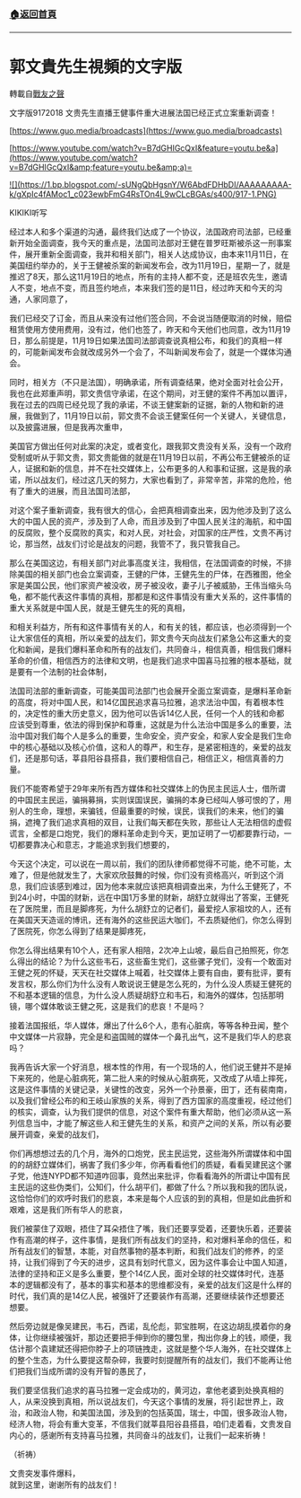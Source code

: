 ###  [:house:返回首頁](https://github.com/ourhimalayas/txt)
---
# 郭文貴先生視頻的文字版
轉載自[戰友之聲](http://littleantvoice.blogspot.com)

文字版9172018 文贵先生直播王健事件重大进展法国已经正式立案重新调查！

[https://www.guo.media/broadcasts](https://www.guo.media/broadcasts)


[https://www.youtube.com/watch?v=B7dGHIGcQxI&feature=youtu.be&a](https://www.youtube.com/watch?v=B7dGHIGcQxI&amp;feature=youtu.be&amp;a)=

[!\[\](https://1.bp.blogspot.com/-sUNgQbHgsnY/W6AbdFDHbDI/AAAAAAAAA-k/gXpIc4fAMoc1_c023ewbFmG4RsTOn4L9wCLcBGAs/s400/917-1.PNG)](https://1.bp.blogspot.com/-sUNgQbHgsnY/W6AbdFDHbDI/AAAAAAAAA-k/gXpIc4fAMoc1_c023ewbFmG4RsTOn4L9wCLcBGAs/s1600/917-1.PNG)

KIKIKI听写





经过本人和多个渠道的沟通，最终我们达成了一个协议，法国政府司法部，已经重新开始全面调查，我今天的重点是，法国司法部对王健在普罗旺斯被杀这一刑事案件，展开重新全面调查，我并和相关部门，相关人达成协议，由本来11月11日，在美国纽约举办的，关于王健被杀案的新闻发布会，改为11月19日，星期一了，就是推迟了8天，那么这11月19日的地点，所有的主持人都不变，还是班农先生，邀请人不变，地点不变，而且签约地点，本来我们签的是11日，经过昨天和今天的沟通，人家同意了，


我们已经交了订金，而且从来没有过他们签合同，不会说当随便取消的时候，赔偿租赁使用方使用费用，没有过，他们也签了，昨天和今天他们也同意，改为11月19日，那么前提是，11月19日如果法国司法部调查说真相公布，和我们的真相一样的，可能新闻发布会就改成另外一个会了，不叫新闻发布会了，就是一个媒体沟通会。


同时，相关方（不只是法国），明确承诺，所有调查结果，绝对全面对社会公开，我也在此郑重声明，郭文贵信守承诺，在这个期间，对王健的案件不再加以置评，我在过去的四周已经兑现了我的承诺，不谈王健案新的证据，新的人物和新的进展，我做到了，11月19日以前，郭文贵不会谈王健案任何一个关键人，关键信息，以及披露进展，但是我再次重申，


美国官方做出任何对此案的决定，或者变化，跟我郭文贵没有关系，没有一个政府受制或听从于郭文贵，郭文贵能做的就是在11月19日以前，不再公布王健被杀的证人，证据和新的信息，并不在社交媒体上，公布更多的人和事和证据，这是我的承诺，所以战友们，经过这几天的努力，大家也看到了，非常辛苦，非常的危险，他有了重大的进展，而且法国司法部，


对这个案子重新调查，我有很大的信心，会把真相调查出来，因为他涉及到了这么大的中国人民的资产，涉及到了人命，而且涉及到了中国人民关注的海航，和中国的反腐败，整个反腐败的真实，和对人民，对社会，对国家的庄严性，文贵不再讨论，那当然，战友们讨论是战友的问题，我管不了，我只管我自己。


那么在美国这边，有相关部门对此事高度关注，我相信，在法国调查的时候，不排除美国的相关部门也会立案调查，王健的尸体，王健先生的尸体，在西雅图，他全家是美国公民，他们家资产被没收，房子被没收，妻子儿子被威胁，王伟当缩头乌龟，都不能代表这件事情的真相，那都是和这件事情没有重大关系的，这件事情的重大关系就是中国人民，就是王健先生的死的真相，


和相关利益方，所有和这件事情有关的人，和有关的钱，都应该，也必须得到一个让大家信任的真相，所以亲爱的战友们，郭文贵今天向战友们紧急公布这重大的变化和新闻，是我们爆料革命和所有的战友们，共同奋斗，相信真善，相信我们爆料革命的价值，相信西方的法律和文明，也是我们追求中国喜马拉雅的根本基础，就是要有一个法制的社会体制，


法国司法部的重新调查，可能美国司法部门也会展开全面立案调查，是爆料革命新的高度，将对中国人民，和14亿国民追求喜马拉雅，追求法治中国，有着根本性的，决定性的重大历史意义，因为他可以告诉14亿人民，任何一个人的钱和命都应该受到尊重，依法的得到保护和尊重，这就是为什么法治中国是多么的重要，法治中国对我们每个人是多么的重要，生命安全，资产安全，和家人安全是我们生命中的核心基础以及核心价值，这和人的尊严，和生存，是紧密相连的，亲爱的战友们，还是那句话，莘县阳谷县搭县，我们要相信自己，相信正义，相信真善的力量。


我们不能寄希望于29年来所有西方媒体和社交媒体上的伪民主民运人士，借所谓的中国民主民运，骗捐募捐，实则误国误民，骗捐的本身已经叫人够可恨的了，用别人的生命，理想，来骗钱，但最重要的时候，误民，误我们的未来，他们的骗捐，遮掩了我们追求真相的双目，让我们每天都在失败，那些让人无法相信的虚假谎言，全都是口炮党，我们的爆料革命走到今天，更加证明了一切都要靠行动，一切都要靠决心和意志，才能追求到我们想要的，


今天这个决定，可以说在一周以前，我们的团队律师都觉得不可能，绝不可能，太难了，但是他就发生了，大家欢欣鼓舞的时候，你们没有资格高兴，听到这个消息，我们应该感到难过，因为他本来就应该把真相调查出来，为什么王健死了，不到24小时，中国的财新，远在中国1万多里的财新，胡舒立就得出了答案，王健死在了医院里，而且是脚疼死，为什么胡舒立的记者们，最爱挖人家祖坟的人，还有在美国天天造谣的博讯，还有海外的这些民运大咖们，不去质疑他们，你怎么得到了医院死，你怎么得到了结果是脚疼死，


你怎么得出结果有10个人，还有家人相陪，2次冲上山坡，最后自己拍照死，你怎么得出的结论？为什么这些韦石，这些畜生党们，这些骡子党们，没有一个敢面对王健之死的怀疑，天天在社交媒体上喊着，社交媒体上要有自由，要有批评，要有发言权，那么你们为什么没有人敢说说王健是怎么死的，为什么没人质疑王健死的不和基本逻辑的信息，为什么没人质疑胡舒立和韦石，和海外的媒体，包括那明镜，哪个媒体敢谈王健之死，这是我们的悲哀！不是吗？


接着法国报纸，华人媒体，爆出了什么6个人，患有心脏病，等等各种丑闻，整个中文媒体一片寂静，完全是和盗国贼的媒体一个鼻孔出气，这不是我们华人的悲哀吗？


我再告诉大家一个好消息，根本性的作用，有一个现场的人，他们说王健并不是掉下来死的，他是心脏病死，第二批人来的时候从心脏病死，又改成了从墙上摔死，这是这件事情的关键记录，关键性的改变，另外一个孙景豪，田丁，还有裴南南，以及我们曾经公布的和王岐山家族的关系，得到了西方国家的高度重视，经过他们的核实，调查，认为我们提供的信息，对这个案件有重大帮助，他们必须从这一系列信息当中，才能了解这些人和王健先生的关系，和资产之间的关系，所以有必要展开调查，亲爱的战友们，


你们再想想过去的几个月，海外的口炮党，民主民运党，这些海外所谓媒体和中国的的胡舒立媒体们，祸害了我们多少年，你再看看他们的质疑，看看吴建民这个骡子党，他连NYPD都不知道咋回事，竟然出来批评，你看看海外的所谓让中国有民主民运的这些伪类们，公知们，什么胡平们，都做了什么？所以我和我的团队说，这恰恰你们的欢呼时我们的悲哀，本来是每个人应该的到的真相，但是如此曲折和艰难，这是我们所有华人的悲哀，


我们被蒙住了双眼，捂住了耳朵捂住了嘴，我们还要享受着，还要快乐着，还要装作有高潮的样子，这件事情，是我们所有战友们的坚持，和对爆料革命的信任，和所有战友们的智慧，本能，对自然事物的基本判断，和我们战友们的修养，的坚持，让我们得到了今天的进步，这具有划时代意义，因为这件事会让中国人知道，法律的坚持和正义是多么重要，整个14亿人民，面对全球的社交媒体时代，连基本的逻辑都没有了，基本的事实和基本的思维都没有，亲爱的战友们这是什么样的时代，我们真的是14亿人民，被强奸了还要装作有高潮，还要继续装作还想要还想要。


然后旁边就是像吴建民，韦石，西诺，乱伦彪，郭宝胜啊，在这边胡乱摸着你的身体，让你继续被强奸，那边还要把手伸到你的腰包里，掏出你身上的钱，顺便，我估计那个袁建斌还得把你脖子上的项链拽走，这就是整个华人海外，在社交媒体上的整个生态，为什么要提这帮杂碎，我要时刻提醒所有的战友们，我们不能再让他们把我们当成所谓的没有开智的愚民了，


我们要坚信我们追求的喜马拉雅一定会成功的，黄河边，拿他老婆到处换真相的人，从来没换到真相，所以说战友们，今天这个事情的发展，将引起世界上，政治，和政治人物，和美国法国，涉及到的包括英国，瑞士，中国，很多政治人物，经济人物，将会有重大变革，不信我们就莘县阳谷县搭县，咱们走着看，文贵发自内心的，感谢所有支持喜马拉雅，共同奋斗的战友们，让我们一起来祈祷！


（祈祷）


文贵突发事件爆料，<br>就到这里，谢谢所有的战友们！
